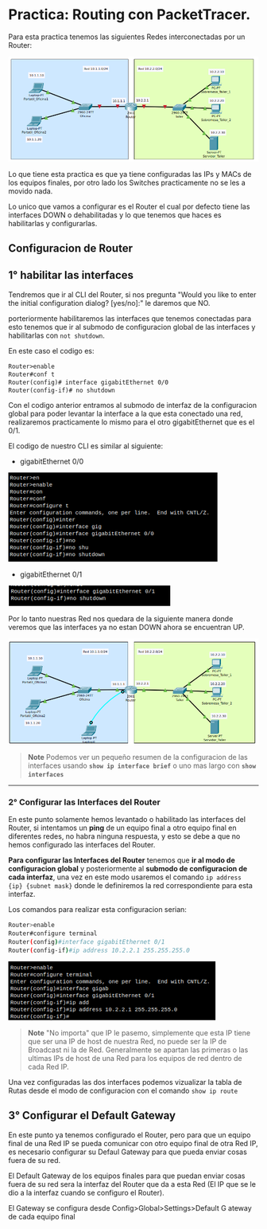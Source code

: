 # Practica: Routing con PacketTracer.

Para esta practica tenemos las siguientes Redes interconectadas por un Router:

![Imagen36](https://github.com/RaulEstram/Documentaciones/blob/main/Redes/Redes%20Introduccion/Imagenes/Imagen36.png)

Lo que tiene esta practica es que ya tiene configuradas las IPs y MACs de los equipos finales, por otro lado los Switches practicamente no se les a movido nada.

Lo unico que vamos a configurar es el Router el cual por defecto tiene las interfaces DOWN o dehabilitadas y lo que tenemos que haces es habilitarlas y configurarlas.

## Configuracion de Router

## 1° habilitar las interfaces

Tendremos que ir al CLI del Router, si nos pregunta "Would you like to enter the initial configuration dialog? [yes/no]:" le daremos que NO.

porteriormente habilitaremos las interfaces que tenemos conectadas para esto tenemos que ir al submodo de configuracion global de las interfaces y habilitarlas con ```not shutdown```.

En este caso el codigo es:

```terminal
Router>enable
Router#conf t
Router(config)# interface gigabitEthernet 0/0
Router(config-if)# no shutdown
```

Con el codigo anterior entramos al submodo de interfaz de la configuracion global para poder levantar la interface a la que esta conectado una red, realizaremos practicamente lo mismo para el otro gigabitEthernet que es el 0/1.

El codigo de nuestro CLI es similar al siguiente:

* gigabitEthernet 0/0

![Imagen37](https://github.com/RaulEstram/Documentaciones/blob/main/Redes/Redes%20Introduccion/Imagenes/Imagen37.png)

* gigabitEthernet 0/1 

![Imagen38](https://github.com/RaulEstram/Documentaciones/blob/main/Redes/Redes%20Introduccion/Imagenes/Imagen38.png)

Por lo tanto nuestras Red nos quedara de la siguiente manera donde veremos que las interfaces ya no estan DOWN ahora se encuentran UP.

![Imagen39](https://github.com/RaulEstram/Documentaciones/blob/main/Redes/Redes%20Introduccion/Imagenes/Imagen39.png)

> **Note** Podemos ver un pequeño resumen de la configuracion de las interfaces usando **```show ip interface brief```** o uno mas largo con **```show interfaces```**

---

### 2° Configurar las Interfaces del Router

En este punto solamente hemos levantado o habilitado las interfaces del Router, si intentamos un **ping** de un equipo final a otro equipo final en diferentes redes, no habra ninguna respuesta, y esto se debe a que no hemos configurado las interfaces del Router.

**Para configurar las Interfaces del Router** tenemos que **ir al modo de configuracion global** y posteriormente al **submodo de configuracion de cada interfaz**, una vez en este modo usaremos el comando ```ip address {ip} {subnet mask}``` donde le definiremos la red correspondiente para esta interfaz.

Los comandos para realizar esta configuracion serian:

```bash
Router>enable
Router#configure terminal 
Router(config)#interface gigabitEthernet 0/1
Router(config-if)#ip address 10.2.2.1 255.255.255.0
```

![Imagen40](https://github.com/RaulEstram/Documentaciones/blob/main/Redes/Redes%20Introduccion/Imagenes/Imagen40.png)

> **Note** "No importa" que IP le pasemo, simplemente que esta IP tiene que ser una IP de host de nuestra Red, no puede ser la IP de Broadcast ni la de Red. Generalmente se apartan las primeras o las ultimas IPs de host de una Red para los equipos de red dentro de cada Red IP. 


Una vez configuradas las dos interfaces podemos vizualizar la tabla de Rutas desde el modo de configuracion con el comando ```show ip route```

## 3° Configurar el Default Gateway

En este punto ya tenemos configurado el Router, pero para que un equipo final de una Red IP se pueda comunicar con otro equipo final de otra Red IP, es necesario configurar su Defaul Gateway para que pueda enviar cosas fuera de su red.

El Default Gateway de los equipos finales para que puedan enviar cosas fuera de su red sera la interfaz del Router que da a esta Red (El IP que se le dio a la interfaz cuando se configuro el Router).

El Gateway se configura desde Config>Global>Settings>Default G
ateway de cada equipo final


